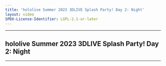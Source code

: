 ```yaml
---
title: 'hololive Summer 2023 3DLIVE Splash Party! Day 2: Night'
layout: video
SPDX-License-Identifier: LGPL-2.1-or-later
---
```


---

## hololive Summer 2023 3DLIVE Splash Party! Day 2: Night

<div class="container">
  <video-js id="my-video" class="vjs-fluid vjs-layout-medium" controls preload="auto" poster="https://xx58j-my.sharepoint.com/:i:/g/personal/akunanime_xx58j_onmicrosoft_com/EYhNIqwdK4xOqO-AiyMH9XYBdkfoxl2w3Mv_SjRihqMDlg?download=1">
    <source src="https://xx58j-my.sharepoint.com/:v:/g/personal/peekaboo_xx58j_onmicrosoft_com/EaeHfSA2p9RPs3Haaq9MU1cBb3Imd1YOEJrpqSiVvPsaNg?download=1" type="video/mp4"/>
  </video-js>
</div>

---
